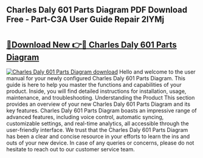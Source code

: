 ## Charles Daly 601 Parts Diagram PDF Download Free - Part-C3A User Guide Repair 2IYMj

# <h2><a href="http://dfkyqh.blite.top/?on=Charles+Daly+601+Parts+Diagram">🔗Download New 👉🔴 Charles Daly 601 Parts Diagram</a></h2>

[![Charles Daly 601 Parts Diagram download](https://i.imgur.com/lujVjoI.png)](http://dfkyqh.blite.top/?on=Charles+Daly+601+Parts+Diagram)
Hello and welcome to the user manual for your newly configured Charles Daly 601 Parts Diagram. This guide is here to help you master the functions and capabilities of your product. Inside, you will find detailed instructions for installation, usage, maintenance, and troubleshooting. Understanding the Product This section provides an overview of your new Charles Daly 601 Parts Diagram and its key features. Charles Daly 601 Parts Diagram boasts an impressive range of advanced features, including voice control, automatic syncing, customizable settings, and real-time analytics, all accessible through the user-friendly interface. We trust that the Charles Daly 601 Parts Diagram has been a clear and concise resource in your efforts to learn the ins and outs of your new device. In case of any queries or concerns, please do not hesitate to reach out to our customer service team.
